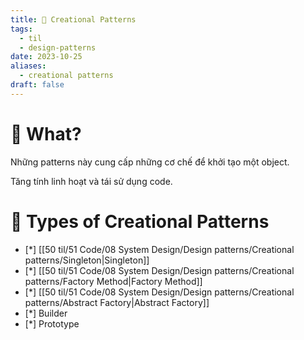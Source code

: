 ```yaml
---
title: 🌱 Creational Patterns
tags:
  - til
  - design-patterns
date: 2023-10-25
aliases:
  - creational patterns
draft: false
---
```

# 🌿 What?
Những patterns này cung cấp những cơ chế để khởi tạo một object.

Tăng tính linh hoạt và tái sử dụng code.

# 🌿 Types of Creational Patterns
- [*] [[50 til/51 Code/08 System Design/Design patterns/Creational patterns/Singleton|Singleton]] 
- [*] [[50 til/51 Code/08 System Design/Design patterns/Creational patterns/Factory Method|Factory Method]]
- [*] [[50 til/51 Code/08 System Design/Design patterns/Creational patterns/Abstract Factory|Abstract Factory]]
- [*] Builder
- [*] Prototype
